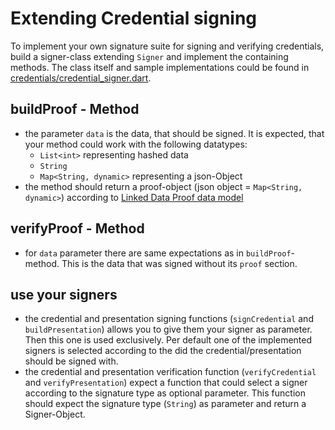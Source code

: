 # Extending Credential signing
To implement your own signature suite for signing and verifying credentials, build a signer-class extending `Signer`
and implement the containing methods. The class itself and sample implementations could be found in 
[credentials/credential_signer.dart](./lib/src/credentials/credential_signer.dart).

## buildProof - Method
- the parameter `data` is the data, that should be signed. It is expected, that your method could work with the following datatypes:
  - `List<int>` representing hashed data
  - `String` 
  - `Map<String, dynamic>` representing a json-Object
- the method should return a proof-object (json object = `Map<String, dynamic>`) according to [Linked Data Proof data model](https://w3c-ccg.github.io/data-integrity-spec/)

## verifyProof - Method
- for `data` parameter there are same expectations as in `buildProof`-method. This is the data that was signed without its `proof` section.

## use your signers
- the credential and presentation signing functions (`signCredential` and `buildPresentation`) allows you to give them your signer as parameter. Then this one is used exclusively. Per default one of the implemented signers is selected according to the did the credential/presentation should be signed with.
- the credential and presentation verification function (`verifyCredential` and `verifyPresentation`) expect a function that could select a signer according to the signature type as optional parameter. This function should expect the signature type (`String`) as parameter and return a Signer-Object. 
